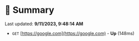 # 📖 Summary
Last updated: **9/11/2023, 9:48:14 AM**

- `GET` [https://google.com](https://google.com) - **Up** (148ms)
